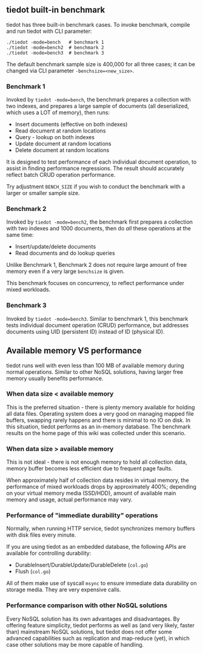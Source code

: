 ## tiedot built-in benchmark

tiedot has three built-in benchmark cases. To invoke benchmark, compile and run tiedot with CLI parameter:

    ./tiedot -mode=bench   # benchmark 1
    ./tiedot -mode=bench2  # benchmark 2
    ./tiedot -mode=bench3  # benchmark 3

The default benchmark sample size is 400,000 for all three cases; it can be changed via CLI parameter `-benchsize=<new_size>`.

### Benchmark 1

Invoked by `tiedot -mode=bench`, the benchmark prepares a collection with two indexes, and prepares a large sample of documents (all deserialized, which uses a LOT of memory), then runs:

- Insert documents (effective on both indexes)
- Read document at random locations
- Query - lookup on both indexes
- Update document at random locations
- Delete document at random locations

It is designed to test performance of each individual document operation, to assist in finding performance regressions. The result should accurately reflect batch CRUD operation performance.

Try adjustment `BENCH_SIZE` if you wish to conduct the benchmark with a larger or smaller sample size.

### Benchmark 2

Invoked by `tiedot -mode=bench2`, the benchmark first prepares a collection with two indexes and 1000 documents, then do *all* these operations at the same time:

- Insert/update/delete documents
- Read documents and do lookup queries

Unlike Benchmark 1, Benchmark 2 does not require large amount of free memory even if a very large `benchsize` is given.

This benchmark focuses on concurrency, to reflect performance under mixed workloads.

### Benchmark 3

Invoked by `tiedot -mode=bench3`. Similar to benchmark 1, this benchmark tests individual document operation (CRUD) performance, but addresses documents using UID (persistent ID) instead of ID (physical ID).

## Available memory VS performance

tiedot runs well with even less than 100 MB of available memory during normal operations. Similar to other NoSQL solutions, having larger free memory usually benefits performance.

### When data size < available memory

This is the preferred situation - there is plenty memory available for holding all data files. Operating system does a very good on managing mapped file buffers, swapping rarely happens and there is minimal to no IO on disk. In this situation, tiedot performs as an in-memory database. The benchmark results on the home page of this wiki was collected under this scenario.

### When data size > available memory

This is not ideal - there is not enough memory to hold all collection data, memory buffer becomes less efficient due to frequent page faults.

When approximately half of collection data resides in virtual memory, the performance of mixed workloads drops by approximately 400%; depending on your virtual memory media (SSD/HDD), amount of available main memory and usage, actual performance may vary.

### Performance of "immediate durability" operations

Normally, when running HTTP service, tiedot synchronizes memory buffers with disk files every minute.

If you are using tiedot as an embedded database, the following APIs are available for controlling durability:

* DurableInsert/DurableUpdate/DurableDelete (`col.go`)
* Flush (`col.go`)

All of them make use of syscall `msync` to ensure immediate data durability on storage media. They are very expensive calls.

### Performance comparison with other NoSQL solutions

Every NoSQL solution has its own advantages and disadvantages. By offering feature simplicity, tiedot performs as well as (and very likely, faster than) mainstream NoSQL solutions, but tiedot does not offer some advanced capabilities such as replication and map-reduce (yet), in which case other solutions may be more capable of handling.